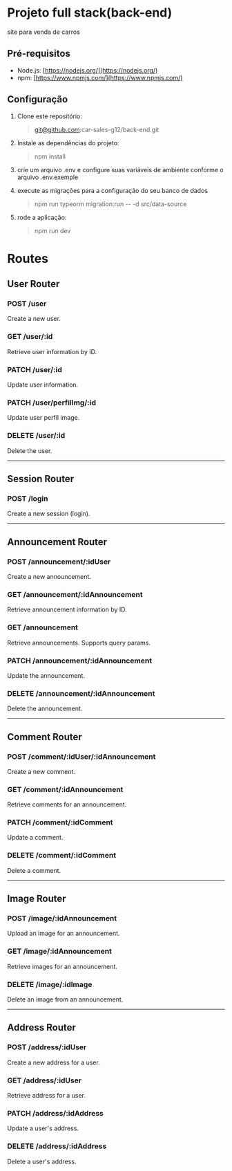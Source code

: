 # Projeto full stack(back-end)

site para venda de carros

## Pré-requisitos

- Node.js: [https://nodejs.org/](https://nodejs.org/)
- npm: [https://www.npmjs.com/](https://www.npmjs.com/)

## Configuração

1. Clone este repositório:

   > git@github.com:car-sales-g12/back-end.git

2. Instale as dependências do projeto:

   > npm install

3. crie um arquivo .env e configure suas variáveis de ambiente conforme o arquivo .env.exemple

4. execute as migrações para a configuração do seu banco de dados

   > npm run typeorm migration:run -- -d src/data-source

5. rode a aplicação:
   > npm run dev

# Routes

## User Router

### POST /user
Create a new user.

### GET /user/:id
Retrieve user information by ID.

### PATCH /user/:id
Update user information.

### PATCH /user/perfilImg/:id
Update user perfil image.

### DELETE /user/:id
Delete the user.

---

## Session Router

### POST /login
Create a new session (login).

---

## Announcement Router

### POST /announcement/:idUser
Create a new announcement.

### GET /announcement/:idAnnouncement
Retrieve announcement information by ID.

### GET /announcement
Retrieve announcements. Supports query params.

### PATCH /announcement/:idAnnouncement
Update the announcement.

### DELETE /announcement/:idAnnouncement
Delete the announcement.

---

## Comment Router

### POST /comment/:idUser/:idAnnouncement
Create a new comment.

### GET /comment/:idAnnouncement
Retrieve comments for an announcement.

### PATCH /comment/:idComment
Update a comment.

### DELETE /comment/:idComment
Delete a comment.

---

## Image Router

### POST /image/:idAnnouncement
Upload an image for an announcement.

### GET /image/:idAnnouncement
Retrieve images for an announcement.

### DELETE /image/:idImage
Delete an image from an announcement.

---

## Address Router

### POST /address/:idUser
Create a new address for a user.

### GET /address/:idUser
Retrieve address for a user.

### PATCH /address/:idAddress
Update a user's address.

### DELETE /address/:idAddress
Delete a user's address.
